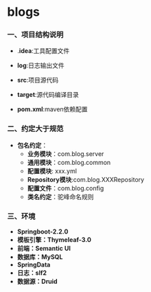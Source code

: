 # blogs

### 一、项目结构说明

- .**idea**:工具配置文件
- **log**:日志输出文件
- **src**:项目源代码

- **target**:源代码编译目录
- **pom.xml**:maven依赖配置

### 二、约定大于规范

- **包名约定**：
  - **业务模块**：com.blog.server
  - **通用模块**：com.blog.common
  - **配置模块**:   xxx.yml
  - **Repository模块**:com.blog.XXXRepository
  - **配置文件**：com.blog.config
  - **类名约定**：驼峰命名规则

### 三、环境

- **Springboot-2.2.0**
- **模板引擎：Thymeleaf-3.0**
- **前端：Semantic UI** 
- **数据库：MySQL**
- **SpringData**
- **日志：slf2**
- **数据源：Druid**
